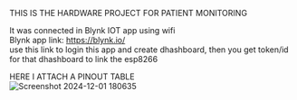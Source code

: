 THIS IS THE HARDWARE PROJECT FOR PATIENT MONITORING   

It was connected in Blynk IOT app using wifi                   
Blynk app link: https://blynk.io/                        
use this link to login this app and create dhashboard, then you get token/id for that dhashboard to link the esp8266          

HERE I ATTACH A PINOUT TABLE       
![Screenshot 2024-12-01 180635](https://github.com/user-attachments/assets/68578cf0-d433-4073-a953-761e8aeabb34)


